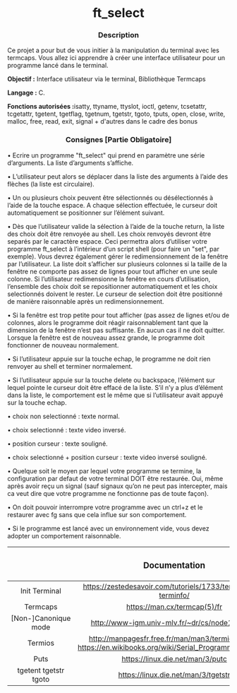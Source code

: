 <h1 align="center">
ft_select 
</h1>

<h3 align="center"><b>Description</b></h3>
<p>Ce projet a pour but de vous initier à la manipulation du terminal avec les termcaps. Vous allez ici apprendre à créer une interface utilisateur pour un programme lancé dans le terminal.</p>

<p><b>Objectif :</b> Interface utilisateur via le terminal, Bibliothèque Termcaps</p>
<p><b>Langage :</b> C.</p>
<p><b>Fonctions autorisées :</b>isatty, ttyname, ttyslot, ioctl, getenv, tcsetattr, tcgetattr, tgetent, tgetflag, tgetnum, tgetstr, tgoto, tputs, open, close, write, malloc, free, read, exit, signal + d'autres dans le cadre des bonus</p>

<h3 align="center">Consignes [Partie Obligatoire]</h3>
<p>• Ecrire un programme "ft_select" qui prend en paramètre une série d’arguments.
La liste d’arguments s’affiche.</p>
<p>• L’utilisateur peut alors se déplacer dans la liste des arguments à l’aide des flèches
(la liste est circulaire).</p>
<p>• Un ou plusieurs choix peuvent être sélectionnés ou désélectionnés à l’aide de la
touche espace. A chaque sélection effectuée, le curseur doit automatiquement se
positionner sur l’élément suivant.</p>
<p>• Dès que l’utilisateur valide la sélection à l’aide de la touche return, la liste des
choix doit être renvoyée au shell. Les choix renvoyés devront être separés par
le caractère espace. Ceci permettra alors d’utiliser votre programme ft_select à
l’intérieur d’un script shell (pour faire un "set", par exemple).
Vous devrez également gérer le redimensionnement de la fenêtre par l’utilisateur.
La liste doit s’afficher sur plusieurs colonnes si la taille de la fenêtre ne comporte
pas assez de lignes pour tout afficher en une seule colonne. Si l’utilisateur redimensionne la fenêtre en cours d’utilisation, l’ensemble des choix doit se repositionner
automatiquement et les choix selectionnés doivent le rester. Le curseur de selection
doit être positionné de manière raisonnable après un redimensionnement.</p>
<p>• Si la fenêtre est trop petite pour tout afficher (pas assez de lignes et/ou de colonnes,
alors le programme doit réagir raisonnablement tant que la dimension de la fenêtre
n’est pas suffisante. En aucun cas il ne doit quitter. Lorsque la fenêtre est de
nouveau assez grande, le programme doit fonctionner de nouveau normalement.</p>
<p>• Si l’utilisateur appuie sur la touche echap, le programme ne doit rien renvoyer au
shell et terminer normalement.</p>
<p>• Si l’utilisateur appuie sur la touche delete ou backspace, l’élément sur lequel
pointe le curseur doit être effacé de la liste. S’il n’y a plus d’élément dans la liste,
le comportement est le même que si l’utilisateur avait appuyé sur la touche echap.
<p>• choix non selectionné : texte normal.</p>
<p>• choix selectionné : texte video inversé.</p>
<p>• position curseur : texte souligné.</p>
<p>• choix selectionné + position curseur : texte video inversé souligné.
<p>• Quelque soit le moyen par lequel votre programme se termine, la configuration
par defaut de votre terminal DOIT être restaurée. Oui, même après avoir reçu
un signal (sauf signaux qu’on ne peut pas intercepter, mais ca veut dire que votre
programme ne fonctionne pas de toute façon).</p>
<p>• On doit pouvoir interrompre votre programme avec un ctrl+z et le restaurer avec
fg sans que cela influe sur son comportement.</p>
<p>• Si le programme est lancé avec un environnement vide, vous devez adopter un
comportement raisonnable.</p>

|        |<h3 align="center"> Documentation </h3>|
|:--------:|:---------:|
| Init Terminal | https://zestedesavoir.com/tutoriels/1733/termcap-et-terminfo/ |
| Termcaps |https://man.cx/termcap(5)/fr |
|[Non-]Canonique mode|http://www-igm.univ-mlv.fr/~dr/cs/node165.html|
|Termios|http://manpagesfr.free.fr/man/man3/termios.3.html https://en.wikibooks.org/wiki/Serial_Programming/termios|
|Puts|https://linux.die.net/man/3/putc|
|tgetent tgetstr tgoto|https://linux.die.net/man/3/tgetstr|
